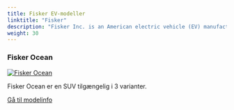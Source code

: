 ```yaml
---
title: Fisker EV-modeller
linktitle: "Fisker"
description: "Fisker Inc. is an American electric vehicle (EV) manufacturer that was founded in 2016 by Henrik Fisker, a well-known automotive designer. The company is based in Manhattan Beach, California, and is focused on creating sustainable, electric mobility solutions."
weight: 30
---
```

<!-- markdownlint-disable MD033 -->
<!-- markdownlint-disable MD010 -->


<div class="container p-3 mb-4 bg-body-tertiary rounded border">
<h3> Fisker Ocean</h3>
	<div class="row">
		<div class="col col-12 col-md-6">
			<a href="ocean"><img src="https://media.evkx.net/multimedia/models/fisker/ocean/ocean_extreme/main_1_st.jpg" class="img-fluid" alt="Fisker Ocean" ></a>
		</div>
		<div class="col col-12 col-md-6">
<p>
Fisker Ocean er en SUV tilgængelig i 3 varianter.
</p>
	<a href="ocean/" class="btn btn-outline-primary" role="button">Gå til modelinfo</a>
		</div>
	</div>
</div>
